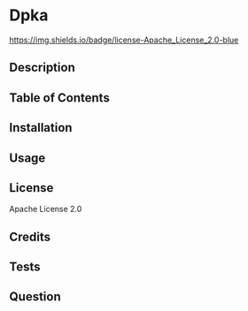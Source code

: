 
  
  # Dpka

 https://img.shields.io/badge/license-Apache_License_2.0-blue


## Description 



## Table of Contents 



## Installation 



## Usage 



## License 

Apache License 2.0

## Credits 



## Tests 



## Question 


